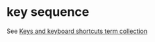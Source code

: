 # key sequence

See [Keys and keyboard shortcuts term collection](https://worldready.cloudapp.net/Styleguide/Read?id=2700&topicid=27401)

